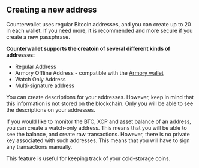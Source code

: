 Creating a new address
---------------------------

Counterwallet uses regular Bitcoin addresses, and you can create up to 20 in each wallet. If you need more, it is recommended and more secure if you create a new passphrase. 

**Counterwallet supports the creatoin of several different kinds of addresses:**

- Regular Address 
- Armory Offline Address - compatible with the [Armory wallet](https://bitcoinarmory.com/)
- Watch Only Address 
- Multi-signature address

You can create descriptions for your addresses. However, keep in mind that this information is not stored on the blockchain. Only you will be able to see the descriptions on your addresses.

If you would like to monitor the BTC, XCP and asset balance of an address, you can create a watch-only address. This means that you will be able to see the balance, and create raw transactions. However, there is no private key associated with such addresses. This means that you will have to sign any transactions manually. 

This feature is useful for keeping track of your cold-storage coins.
